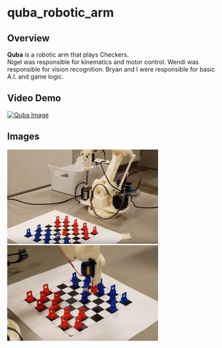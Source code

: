 # quba_robotic_arm

## Overview

**Quba** is a robotic arm that plays Checkers.<br>
Nigel was responsible for kinematics and motor control. Wendi was responsible for vision recognition. Bryan and I were responsible for basic A.I. and game logic. 

## Video Demo

[![Quba Image](https://img.youtube.com/vi/xu21vp6sBZM/0.jpg)](https://www.youtube.com/watch?v=xu21vp6sBZM&ab_channel=DanielKo)

## Images

<img src="images/robotic_arm.png" width=350> <img src="images/picking_up_piece.png" width=350> 
